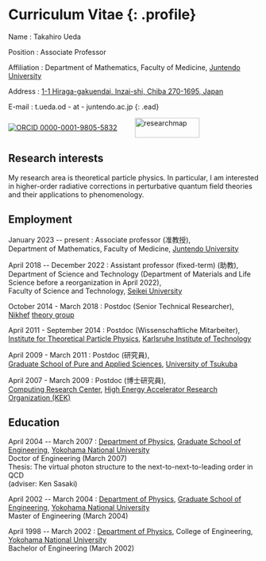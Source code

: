 # Curriculum Vitae {: .profile}

Name
: Takahiro Ueda

Position
: Associate Professor

Affiliation
: Department of Mathematics,
  Faculty of Medicine,
  [Juntendo University](https://en.juntendo.ac.jp/)

Address
: [1-1 Hiraga-gakuendai, Inzai-shi, Chiba 270-1695, Japan](https://goo.gl/maps/A84g2txS4D4SVVk36)

E-mail
: t.ueda.od - at - juntendo.ac.jp
{: .ead}

[![ORCID](https://info.orcid.org/wp-content/uploads/2019/11/orcid_16x16.png) 0000-0001-9805-5832](https://orcid.org/0000-0001-9805-5832)
&emsp;&emsp;
[<img alt="researchmap" style="width: 130px; height: 40px; vertical-align: -15px;" src="https://researchmap.jp/outline/img/researchmap130.gif">](https://researchmap.jp/takahiro.ueda?lang=en)

## Research interests

My research area is theoretical particle physics.
In particular, I am interested in higher-order radiative corrections
in perturbative quantum field theories and their applications to phenomenology.

## Employment

January 2023 -- present
: Associate professor (准教授),  
  Department of Mathematics,
  Faculty of Medicine,
  [Juntendo University](https://en.juntendo.ac.jp/)

April 2018 -- December 2022
: Assistant professor (fixed-term) (助教),  
  Department of Science and Technology
  (Department of Materials and Life Science
  before a reorganization in April 2022),  
  Faculty of Science and Technology,
  [Seikei University](https://www.seikei.ac.jp/university/eng/)

October 2014 - March 2018
: Postdoc (Senior Technical Researcher),  
  [Nikhef](https://www.nikhef.nl/en/)
  [theory group](https://theory.web.nikhef.nl/)

April 2011 - September 2014
: Postdoc (Wissenschaftliche Mitarbeiter),  
  [Institute for Theoretical Particle Physics](https://www.ttp.kit.edu/),
  [Karlsruhe Institute of Technology](https://www.kit.edu/english/)

April 2009 - March 2011
: Postdoc (研究員),  
  [Graduate School of Pure and Applied Sciences](http://www.pas.tsukuba.ac.jp/english/),
  [University of Tsukuba](http://www.tsukuba.ac.jp/en/)

April 2007 - March 2009
: Postdoc (博士研究員),  
  [Computing Research Center](http://research.kek.jp/group/crc/index-e.html),
  [High Energy Accelerator Research Organization (KEK)](https://www.kek.jp/en/)

## Education

April 2004 -- March 2007
: [Department of Physics](http://www.phys.ynu.ac.jp/eng/),
  [Graduate School of Engineering](https://gakufu.eng.ynu.ac.jp/english/),
  [Yokohama National University](https://www.ynu.ac.jp/english/)  
  Doctor of Engineering (March 2007)  
  Thesis: The virtual photon structure to the next-to-next-to-leading order in QCD  
  (adviser: Ken Sasaki)

April 2002 -- March 2004
: [Department of Physics](http://www.phys.ynu.ac.jp/eng/),
  [Graduate School of Engineering](https://gakufu.eng.ynu.ac.jp/english/),
  [Yokohama National University](https://www.ynu.ac.jp/english/)  
  Master of Engineering (March 2004)

April 1998 -- March 2002
: [Department of Physics](http://www.phys.ynu.ac.jp/eng/),
  College of Engineering,
  [Yokohama National University](https://www.ynu.ac.jp/english/)  
  Bachelor of Engineering (March 2002)
